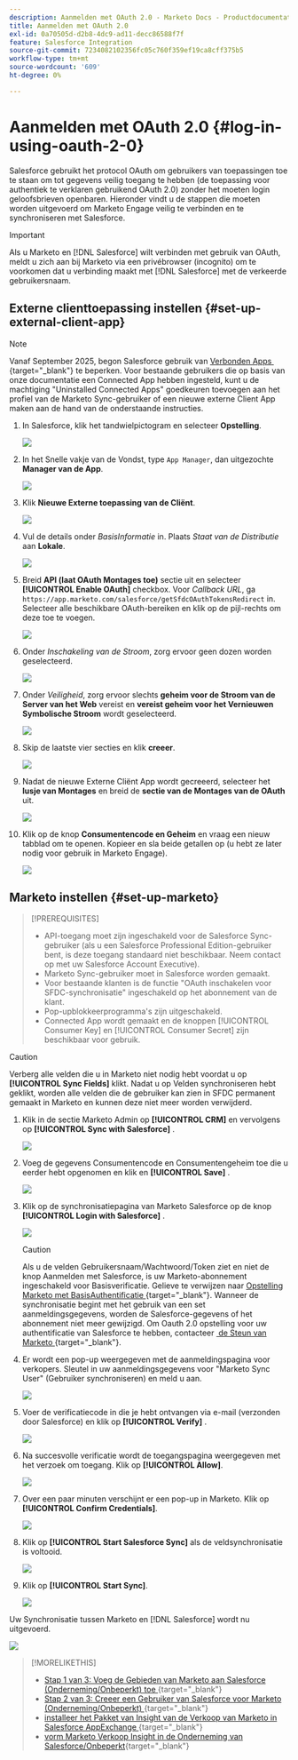 ```yaml
---
description: Aanmelden met OAuth 2.0 - Marketo Docs - Productdocumentatie
title: Aanmelden met OAuth 2.0
exl-id: 0a70505d-d2b8-4dc9-ad11-decc86588f7f
feature: Salesforce Integration
source-git-commit: 7234082102356fc05c760f359ef19ca8cff375b5
workflow-type: tm+mt
source-wordcount: '609'
ht-degree: 0%

---
```


# Aanmelden met OAuth 2.0 {#log-in-using-oauth-2-0}

Salesforce gebruikt het protocol OAuth om gebruikers van toepassingen toe te staan om tot gegevens veilig toegang te hebben (de toepassing voor authentiek te verklaren gebruikend OAuth 2.0) zonder het moeten login geloofsbrieven openbaren. Hieronder vindt u de stappen die moeten worden uitgevoerd om Marketo Engage veilig te verbinden en te synchroniseren met Salesforce.

>[!IMPORTANT]
>
>Als u Marketo en [!DNL Salesforce] wilt verbinden met gebruik van OAuth, meldt u zich aan bij Marketo via een privébrowser (incognito) om te voorkomen dat u verbinding maakt met [!DNL Salesforce] met de verkeerde gebruikersnaam.

## Externe clienttoepassing instellen {#set-up-external-client-app}

>[!NOTE]
>
>Vanaf September 2025, begon Salesforce gebruik van [&#x200B; Verbonden Apps &#x200B;](https://help.salesforce.com/s/articleView?id=005132365&type=1){target="_blank"} te beperken. Voor bestaande gebruikers die op basis van onze documentatie een Connected App hebben ingesteld, kunt u de machtiging &quot;Uninstalled Connected Apps&quot; goedkeuren toevoegen aan het profiel van de Marketo Sync-gebruiker of een nieuwe externe Client App maken aan de hand van de onderstaande instructies.

1. In Salesforce, klik het tandwielpictogram en selecteer **Opstelling**.

   ![](assets/log-in-using-oauth-1.png)

1. In het Snelle vakje van de Vondst, type `App Manager`, dan uitgezochte **Manager van de App**.

   ![](assets/log-in-using-oauth-2.png)

1. Klik **Nieuwe Externe toepassing van de Cliënt**.

   ![](assets/log-in-using-oauth-3.png)

1. Vul de details onder _BasisInformatie_ in. Plaats _Staat van de Distributie_ aan **Lokale**.

   ![](assets/log-in-using-oauth-4.png)

1. Breid **API (laat OAuth Montages toe)** sectie uit en selecteer **[!UICONTROL Enable OAuth]** checkbox. Voor _Callback URL_, ga `https://app.marketo.com/salesforce/getSfdcOAuthTokensRedirect` in. Selecteer alle beschikbare OAuth-bereiken en klik op de pijl-rechts om deze toe te voegen.

   ![](assets/log-in-using-oauth-5.png)

1. Onder _Inschakeling van de Stroom_, zorg ervoor geen dozen worden geselecteerd.

   ![](assets/log-in-using-oauth-6.png)

1. Onder _Veiligheid_, zorg ervoor slechts **geheim voor de Stroom van de Server van het Web** vereist en **vereist geheim voor het Vernieuwen Symbolische Stroom** wordt geselecteerd.

   ![](assets/log-in-using-oauth-7.png)

1. Skip de laatste vier secties en klik **creeer**.

   ![](assets/log-in-using-oauth-8.png)

1. Nadat de nieuwe Externe Cliënt App wordt gecreeerd, selecteer het **lusje van Montages** en breid de **sectie van de Montages van de OAuth** uit.

   ![](assets/log-in-using-oauth-9.png)

1. Klik op de knop **Consumentencode en Geheim** en vraag een nieuw tabblad om te openen. Kopieer en sla beide getallen op (u hebt ze later nodig voor gebruik in Marketo Engage).

   ![](assets/log-in-using-oauth-10.png)

## Marketo instellen {#set-up-marketo}

>[!PREREQUISITES]
>
>* API-toegang moet zijn ingeschakeld voor de Salesforce Sync-gebruiker (als u een Salesforce Professional Edition-gebruiker bent, is deze toegang standaard niet beschikbaar. Neem contact op met uw Salesforce Account Executive).
>* Marketo Sync-gebruiker moet in Salesforce worden gemaakt.
>* Voor bestaande klanten is de functie &quot;OAuth inschakelen voor SFDC-synchronisatie&quot; ingeschakeld op het abonnement van de klant.
>* Pop-upblokkeerprogramma&#39;s zijn uitgeschakeld.
>* Connected App wordt gemaakt en de knoppen [!UICONTROL Consumer Key] en [!UICONTROL Consumer Secret] zijn beschikbaar voor gebruik.

>[!CAUTION]
>
>Verberg alle velden die u in Marketo niet nodig hebt voordat u op **[!UICONTROL Sync Fields]** klikt. Nadat u op Velden synchroniseren hebt geklikt, worden alle velden die de gebruiker kan zien in SFDC permanent gemaakt in Marketo en kunnen deze niet meer worden verwijderd.

1. Klik in de sectie Marketo Admin op **[!UICONTROL CRM]** en vervolgens op **[!UICONTROL Sync with Salesforce]** .

   ![](assets/log-in-using-oauth-11.png)

1. Voeg de gegevens Consumentencode en Consumentengeheim toe die u eerder hebt opgenomen en klik en **[!UICONTROL Save]** .

   ![](assets/log-in-using-oauth-12.png)

1. Klik op de synchronisatiepagina van Marketo Salesforce op de knop **[!UICONTROL Login with Salesforce]** .

   ![](assets/log-in-using-oauth-13.png)

   >[!CAUTION]
   >
   >Als u de velden Gebruikersnaam/Wachtwoord/Token ziet en niet de knop Aanmelden met Salesforce, is uw Marketo-abonnement ingeschakeld voor Basisverificatie. Gelieve te verwijzen naar [&#x200B; Opstelling Marketo met BasisAuthentificatie &#x200B;](/help/marketo/product-docs/crm-sync/salesforce-sync/setup/enterprise-unlimited-edition/step-3-of-3-connect-marketo-and-salesforce-enterprise-unlimited.md){target="_blank"}. Wanneer de synchronisatie begint met het gebruik van een set aanmeldingsgegevens, worden de Salesforce-gegevens of het abonnement niet meer gewijzigd. Om Oauth 2.0 opstelling voor uw authentificatie van Salesforce te hebben, contacteer [&#x200B; de Steun van Marketo &#x200B;](https://nation.marketo.com/t5/support/ct-p/Support){target="_blank"}.

1. Er wordt een pop-up weergegeven met de aanmeldingspagina voor verkopers. Sleutel in uw aanmeldingsgegevens voor &quot;Marketo Sync User&quot; (Gebruiker synchroniseren) en meld u aan.

   ![](assets/log-in-using-oauth-14.png)

1. Voer de verificatiecode in die je hebt ontvangen via e-mail (verzonden door Salesforce) en klik op **[!UICONTROL Verify]** .

   ![](assets/log-in-using-oauth-15.png)

1. Na succesvolle verificatie wordt de toegangspagina weergegeven met het verzoek om toegang. Klik op **[!UICONTROL Allow]**.

   ![](assets/log-in-using-oauth-16.png)

1. Over een paar minuten verschijnt er een pop-up in Marketo. Klik op **[!UICONTROL Confirm Credentials]**.

   ![](assets/log-in-using-oauth-17.png)

1. Klik op **[!UICONTROL Start Salesforce Sync]** als de veldsynchronisatie is voltooid.

   ![](assets/log-in-using-oauth-18.png)

1. Klik op **[!UICONTROL Start Sync]**.

   ![](assets/log-in-using-oauth-19.png)

Uw Synchronisatie tussen Marketo en [!DNL Salesforce] wordt nu uitgevoerd.

![](assets/log-in-using-oauth-20.png)

>[!MORELIKETHIS]
>
>* [&#x200B; Stap 1 van 3: Voeg de Gebieden van Marketo aan Salesforce (Onderneming/Onbeperkt) toe &#x200B;](/help/marketo/product-docs/crm-sync/salesforce-sync/setup/enterprise-unlimited-edition/step-1-of-3-add-marketo-fields-to-salesforce-enterprise-unlimited.md){target="_blank"}
>* [&#x200B; Stap 2 van 3: Creeer een Gebruiker van Salesforce voor Marketo (Onderneming/Onbeperkt) &#x200B;](/help/marketo/product-docs/crm-sync/salesforce-sync/setup/enterprise-unlimited-edition/step-2-of-3-create-a-salesforce-user-for-marketo-enterprise-unlimited.md){target="_blank"}
>* [&#x200B; installeer het Pakket van Insight van de Verkoop van Marketo in Salesforce AppExchange &#x200B;](/help/marketo/product-docs/marketo-sales-insight/msi-for-salesforce/installation/install-marketo-sales-insight-package-in-salesforce-appexchange.md){target="_blank"}
>* [&#x200B; vorm Marketo Verkoop Insight in de Onderneming van Salesforce/Onbeperkt &#x200B;](/help/marketo/product-docs/marketo-sales-insight/msi-for-salesforce/configuration/configure-marketo-sales-insight-in-salesforce-enterprise-unlimited.md){target="_blank"}
